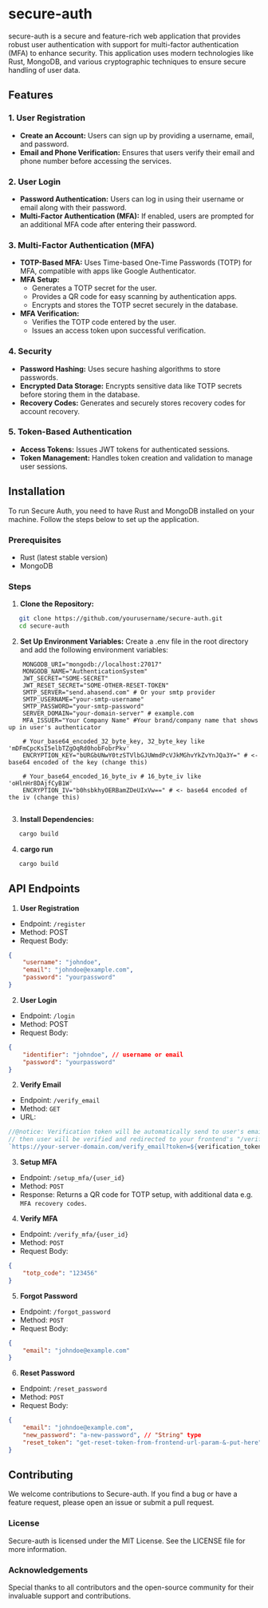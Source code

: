 # secure-auth

secure-auth is a secure and feature-rich web application that provides robust user authentication with support for multi-factor authentication (MFA) to enhance security. This application uses modern technologies like Rust, MongoDB, and various cryptographic techniques to ensure secure handling of user data.

## Features

### 1. User Registration
- **Create an Account:** Users can sign up by providing a username, email, and password.
- **Email and Phone Verification:** Ensures that users verify their email and phone number before accessing the services.

### 2. User Login
- **Password Authentication:** Users can log in using their username or email along with their password.
- **Multi-Factor Authentication (MFA):** If enabled, users are prompted for an additional MFA code after entering their password.

### 3. Multi-Factor Authentication (MFA)
- **TOTP-Based MFA:** Uses Time-based One-Time Passwords (TOTP) for MFA, compatible with apps like Google Authenticator.
- **MFA Setup:**
  - Generates a TOTP secret for the user.
  - Provides a QR code for easy scanning by authentication apps.
  - Encrypts and stores the TOTP secret securely in the database.
- **MFA Verification:**
  - Verifies the TOTP code entered by the user.
  - Issues an access token upon successful verification.

### 4. Security
- **Password Hashing:** Uses secure hashing algorithms to store passwords.
- **Encrypted Data Storage:** Encrypts sensitive data like TOTP secrets before storing them in the database.
- **Recovery Codes:** Generates and securely stores recovery codes for account recovery.

### 5. Token-Based Authentication
- **Access Tokens:** Issues JWT tokens for authenticated sessions.
- **Token Management:** Handles token creation and validation to manage user sessions.

## Installation

To run Secure Auth, you need to have Rust and MongoDB installed on your machine. Follow the steps below to set up the application.

### Prerequisites

- Rust (latest stable version)
- MongoDB

### Steps

1. **Clone the Repository:**
```sh
   git clone https://github.com/yourusername/secure-auth.git
   cd secure-auth
```
2. **Set Up Environment Variables:**
   Create a .env file in the root directory and add the following environment variables:
```env
    MONGODB_URI="mongodb://localhost:27017"
    MONGODB_NAME="AuthenticationSystem"
    JWT_SECRET="SOME-SECRET"
    JWT_RESET_SECRET="SOME-OTHER-RESET-TOKEN"
    SMTP_SERVER="send.ahasend.com" # Or your smtp provider
    SMTP_USERNAME="your-smtp-username"
    SMTP_PASSWORD="your-smtp-password"
    SERVER_DOMAIN="your-domain-server" # example.com
    MFA_ISSUER="Your Company Name" #Your brand/company name that shows up in user's authenticator

    # Your_base64_encoded_32_byte_key, 32_byte_key like 'mDFmCpcKsI5elbTZgOqRd0hobFobrPkv'
    ENCRYPTION_KEY="bURGbUNwY0tzSTVlbGJUWmdPcVJkMGhvYkZvYnJQa3Y=" # <- base64 encoded of the key (change this)
    
    # Your_base64_encoded_16_byte_iv # 16_byte_iv like 'oHlnHr8DAjfCyB1W'
    ENCRYPTION_IV="b0hsbkhyOERBamZDeUIxVw==" # <- base64 encoded of the iv (change this)
    
```

3. **Install Dependencies:**
```sh
   cargo build
```

4. **cargo run**
```sh
   cargo build
```

## API Endpoints
1. **User Registration**
- Endpoint: `/register`
- Method: POST
- Request Body:
```json
{
    "username": "johndoe",
    "email": "johndoe@example.com",
    "password": "yourpassword"
}
```
2. **User Login**
- Endpoint: `/login`
- Method: POST
- Request Body:
```json
{
    "identifier": "johndoe", // username or email
    "password": "yourpassword"
}
```

2. **Verify Email**
- Endpoint: `/verify_email`
- Method: `GET`
- URL:
```js
//@notice: Verification token will be automatically send to user's email
// then user will be verified and redirected to your frontend's "/verification-success" 
`https://your-server-domain.com/verify_email?token=${verification_token}`
```

3. **Setup MFA**
- Endpoint: `/setup_mfa/{user_id}`
- Method: `POST`
- Response: Returns a QR code for TOTP setup, with additional data e.g. `MFA recovery codes`.


4. **Verify MFA**
- Endpoint: `/verify_mfa/{user_id}`
- Method: `POST`
- Request Body:
```json
{
    "totp_code": "123456"
}
```

5. **Forgot Password**
- Endpoint: `/forgot_password`
- Method: `POST`
- Request Body:
```json
{
    "email": "johndoe@example.com"
}
```


6. **Reset Password**
- Endpoint: `/reset_password`
- Method: `POST`
- Request Body:
```json
{
    "email": "johndoe@example.com",
    "new_password": "a-new-password", // "String" type
    "reset_token": "get-reset-token-from-frontend-url-param-&-put-here",
}
```

## Contributing
We welcome contributions to Secure-auth. If you find a bug or have a feature request, please open an issue or submit a pull request.

### License
Secure-auth is licensed under the MIT License. See the LICENSE file for more information.

### Acknowledgements
Special thanks to all contributors and the open-source community for their invaluable support and contributions.

